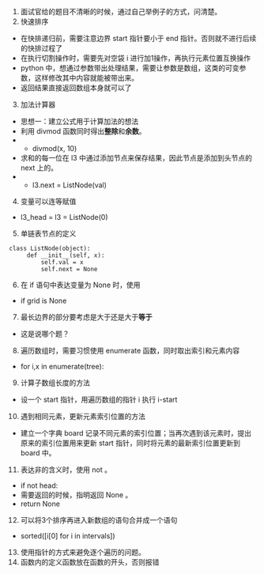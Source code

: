 1. 面试官给的题目不清晰的时候，通过自己举例子的方式，问清楚。
2. 快速排序
+ 在快排递归前，需要注意边界 start 指针要小于 end 指针。否则就不进行后续的快排过程了
+ 在执行切割操作时，需要先对空袋 i 进行加1操作，再执行元素位置互换操作
+ python 中，想通过参数带出处理结果，需要让参数是数组，这类的可变参数，这样修改其中内容就能被带出来。
+ 返回结果直接返回数组本身就可以了
3. 加法计算器
+ 思想一：建立公式用于计算加法的想法
+ 利用 divmod 函数同时得出**整除**和**余数**。
+ + divmod(x, 10)
+ 求和的每一位在 l3 中通过添加节点来保存结果，因此节点是添加到头节点的 next 上的。
+ + l3.next = ListNode(val)
4. 变量可以连等赋值
+ l3_head = l3 = ListNode(0)
5. 单链表节点的定义
```
class ListNode(object):
     def __init__(self, x):
         self.val = x
         self.next = None
```
6. 在 if 语句中表达变量为 None 时，使用
+ if grid is None
7. 最长边界的部分要考虑是大于还是大于**等于**
+ 这是说哪个题？
8. 遍历数组时，需要习惯使用 enumerate 函数，同时取出索引和元素内容
+ for i,x in enumerate(tree):
9. 计算子数组长度的方法
+ 设一个 start 指针，用遍历数组的指针 i 执行 i-start
10. 遇到相同元素，更新元素索引位置的方法
+ 建立一个字典 board 记录不同元素的索引位置；当再次遇到该元素时，提出原来的索引位置用来更新 start 指针，同时将元素的最新索引位置更新到 board 中。
11. 表达非的含义时，使用 not 。
+ if not head:
+ 需要返回的时候，指明返回 None 。
+ return None
12. 可以将3个排序再进入新数组的语句合并成一个语句
+ sorted(\[i\[0] for i in intervals])
13. 使用指针的方式来避免逐个遍历的问题。
14. 函数内的定义函数放在函数的开头，否则报错
